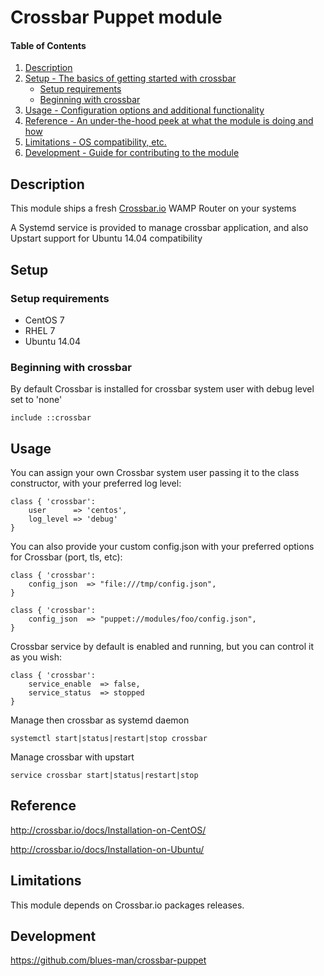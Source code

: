 # Crossbar Puppet module

#### Table of Contents

1. [Description](#description)
1. [Setup - The basics of getting started with crossbar](#setup)
    * [Setup requirements](#setup-requirements)
    * [Beginning with crossbar](#beginning-with-crossbar)
1. [Usage - Configuration options and additional functionality](#usage)
1. [Reference - An under-the-hood peek at what the module is doing and how](#reference)
1. [Limitations - OS compatibility, etc.](#limitations)
1. [Development - Guide for contributing to the module](#development)

## Description

This module ships a fresh [Crossbar.io](http://crossbar.io/) WAMP Router on your systems

A Systemd service is provided to manage crossbar application, and also Upstart support
for Ubuntu 14.04 compatibility

## Setup


### Setup requirements

* CentOS 7
* RHEL 7
* Ubuntu 14.04

### Beginning with crossbar

By default Crossbar is installed for crossbar system user with debug level set to 'none'

```
include ::crossbar

```

## Usage

You can assign your own Crossbar system user passing it to the class constructor, with
your preferred log level:

```
class { 'crossbar': 
    user      => 'centos',
    log_level => 'debug'
}
```

You can also provide your custom config.json with your preferred options for Crossbar (port, tls, etc):

```
class { 'crossbar': 
    config_json  => "file:///tmp/config.json",
}
```

```
class { 'crossbar': 
    config_json  => "puppet://modules/foo/config.json",
}
```

Crossbar service by default is enabled and running, but you can control it as you wish:

```
class { 'crossbar': 
    service_enable  => false,
    service_status  => stopped
}
```

Manage then crossbar as systemd daemon

```
systemctl start|status|restart|stop crossbar
```

Manage crossbar with upstart

```
service crossbar start|status|restart|stop
```

## Reference

http://crossbar.io/docs/Installation-on-CentOS/

http://crossbar.io/docs/Installation-on-Ubuntu/

## Limitations

This module depends on Crossbar.io packages releases.

## Development

https://github.com/blues-man/crossbar-puppet
